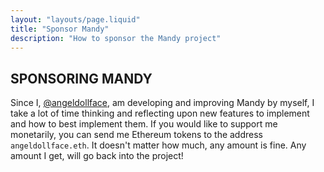```yaml
---
layout: "layouts/page.liquid"
title: "Sponsor Mandy"
description: "How to sponsor the Mandy project"
---
```


## SPONSORING MANDY

Since I, [@angeldollface](https://github.com/angeldollface), am developing and improving Mandy by myself, I take a lot of time thinking and reflecting upon new features to implement and how to best implement them.
If you would like to support me monetarily, you can send me Ethereum tokens to the address `angeldollface.eth`. 
It doesn't matter how much, any amount is fine. Any amount I get, will go back into the project!
